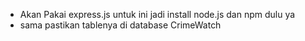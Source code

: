 - Akan Pakai express.js untuk ini jadi install node.js dan npm dulu ya
- sama pastikan tablenya di database CrimeWatch